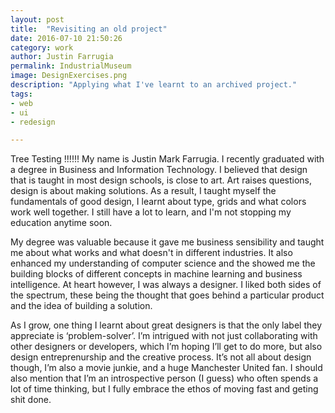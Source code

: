 ```yaml
---
layout: post
title:  "Revisiting an old project"
date: 2016-07-10 21:50:26
category: work
author: Justin Farrugia
permalink: IndustrialMuseum
image: DesignExercises.png
description: "Applying what I've learnt to an archived project."
tags:
- web 
- ui
- redesign

---
```

Tree Testing !!!!!!
My name is Justin Mark Farrugia. I recently graduated with a degree in Business and Information Technology. I believed that design that is taught in most design schools, is close to art. Art raises questions, design is about making solutions. As a result, I taught myself the fundamentals of good design, I learnt about type, grids and what colors work well together. I still have a lot to learn, and I'm not stopping my education anytime soon. 
 
My degree was valuable because it gave me business sensibility and taught me about what works and what doesn't in different industries. It also enhanced my understanding of computer science and the showed me the building blocks of different concepts in machine learning and business intelligence. At heart however, I was always a designer. I liked both sides of the spectrum, these being the thought that goes behind a particular product and the idea of building a solution. 
 
As I grow, one thing I learnt about great designers is that the only label they appreciate is ‘problem-solver’. I’m intrigued with not just collaborating with other designers or developers, which I’m hoping I’ll get to do more, but also design entreprenurship and the creative process. It’s not all about design though, I’m also a movie junkie, and a huge Manchester United fan. I should also mention that I’m an introspective person (I guess) who often spends a lot of time thinking, but I fully embrace the ethos of moving fast and geting shit done. 